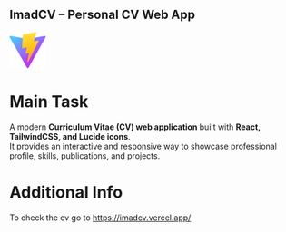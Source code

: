 ## ImadCV – Personal CV Web App

![logo1](https://raw.githubusercontent.com/imadafla/imadcv/cb5439b6fa18780bc6772aa8b95870fc0c11ef36/public/vite.svg)

# Main Task  
A modern **Curriculum Vitae (CV) web application** built with **React, TailwindCSS, and Lucide icons**.  
It provides an interactive and responsive way to showcase professional profile, skills, publications, and projects.

# Additional Info 
To check the cv go to https://imadcv.vercel.app/
